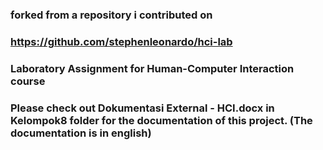 ### forked from a repository i contributed on
### https://github.com/stephenleonardo/hci-lab
### Laboratory Assignment for Human-Computer Interaction course

### Please check out Dokumentasi External - HCI.docx in Kelompok8 folder for the documentation of this project. (The documentation is in english)
